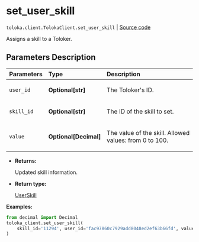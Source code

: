 # set_user_skill
`toloka.client.TolokaClient.set_user_skill` | [Source code](https://github.com/Toloka/toloka-kit/blob/v1.2.2/src/client/__init__.py#L3574)

Assigns a skill to a Toloker.

## Parameters Description

| Parameters | Type | Description |
| :----------| :----| :-----------|
`user_id`|**Optional\[str\]**|<p>The Toloker&#x27;s ID.</p>
`skill_id`|**Optional\[str\]**|<p>The ID of the skill to set.</p>
`value`|**Optional\[Decimal\]**|<p>The value of the skill. Allowed values: from 0 to 100.</p>

* **Returns:**

  Updated skill information.

* **Return type:**

  [UserSkill](toloka.client.user_skill.UserSkill.md)

**Examples:**


```python
from decimal import Decimal
toloka_client.set_user_skill(
    skill_id='11294', user_id='fac97860c7929add8048ed2ef63b66fd', value=Decimal(100)
)
```
